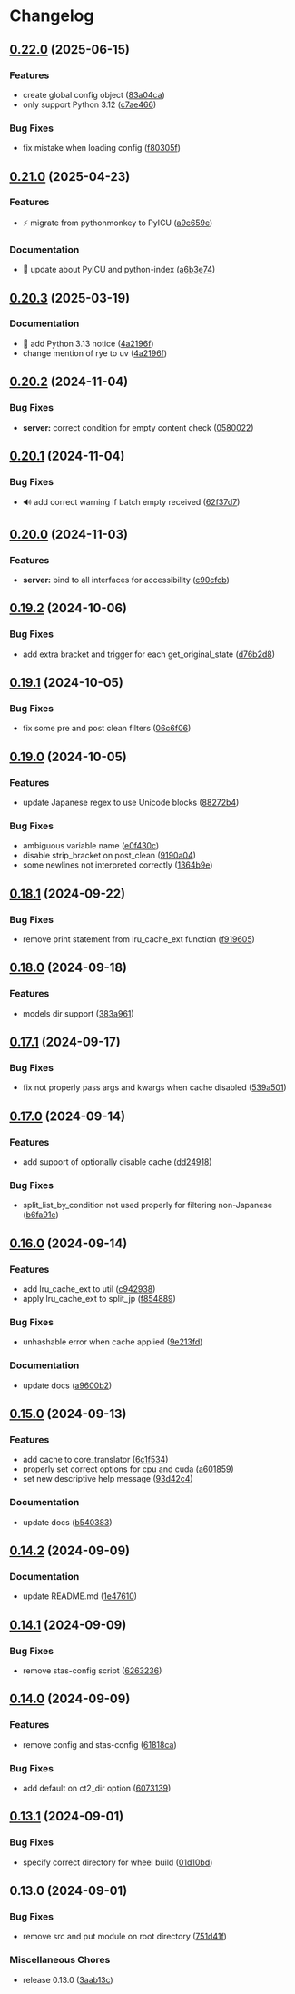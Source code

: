 # Changelog

## [0.22.0](https://github.com/mddanish00/stas-server/compare/v0.21.0...v0.22.0) (2025-06-15)


### Features

* create global config object ([83a04ca](https://github.com/mddanish00/stas-server/commit/83a04caa2896d4ca269014b5d244d70018d76d20))
* only support Python 3.12 ([c7ae466](https://github.com/mddanish00/stas-server/commit/c7ae4661d3105d2a31bb05daff5b0c598854d366))


### Bug Fixes

* fix mistake when loading config ([f80305f](https://github.com/mddanish00/stas-server/commit/f80305faba8f7afdbaf93db929852a97754fa05f))

## [0.21.0](https://github.com/mddanish00/stas-server/compare/v0.20.3...v0.21.0) (2025-04-23)


### Features

* :zap: migrate from pythonmonkey to PyICU ([a9c659e](https://github.com/mddanish00/stas-server/commit/a9c659edd714dd2f41fd5d5e07ce7d538f3a1600))


### Documentation

* :memo: update about PyICU and python-index ([a6b3e74](https://github.com/mddanish00/stas-server/commit/a6b3e74d01181aee9fa8f87eee235252e1d6bb49))

## [0.20.3](https://github.com/mddanish00/stas-server/compare/v0.20.2...v0.20.3) (2025-03-19)


### Documentation

* :memo: add Python 3.13 notice ([4a2196f](https://github.com/mddanish00/stas-server/commit/4a2196fe3f037ee085b5f5271e2de2758c12ff8c))
* change mention of rye to uv ([4a2196f](https://github.com/mddanish00/stas-server/commit/4a2196fe3f037ee085b5f5271e2de2758c12ff8c))

## [0.20.2](https://github.com/mddanish00/stas-server/compare/v0.20.1...v0.20.2) (2024-11-04)


### Bug Fixes

* **server:** correct condition for empty content check ([0580022](https://github.com/mddanish00/stas-server/commit/058002283bab9aeae24420f93c9a4ca437a0d9be))

## [0.20.1](https://github.com/mddanish00/stas-server/compare/v0.20.0...v0.20.1) (2024-11-04)


### Bug Fixes

* :loud_sound: add correct warning if batch empty received ([62f37d7](https://github.com/mddanish00/stas-server/commit/62f37d77818b1811fab269b4847e7e63aa0e9efa))

## [0.20.0](https://github.com/mddanish00/stas-server/compare/v0.19.2...v0.20.0) (2024-11-03)


### Features

* **server:** bind to all interfaces for accessibility ([c90cfcb](https://github.com/mddanish00/stas-server/commit/c90cfcba483114d11357f02cadeff3fb130444b4))

## [0.19.2](https://github.com/mddanish00/stas-server/compare/v0.19.1...v0.19.2) (2024-10-06)


### Bug Fixes

* add extra bracket and trigger for each get_original_state ([d76b2d8](https://github.com/mddanish00/stas-server/commit/d76b2d8bf42432a3449ec51f6bfef48c0513488f))

## [0.19.1](https://github.com/mddanish00/stas-server/compare/v0.19.0...v0.19.1) (2024-10-05)


### Bug Fixes

* fix some pre and post clean filters ([06c6f06](https://github.com/mddanish00/stas-server/commit/06c6f06d691611819af549202dc56b16c272cff6))

## [0.19.0](https://github.com/mddanish00/stas-server/compare/v0.18.1...v0.19.0) (2024-10-05)


### Features

* update Japanese regex to use Unicode blocks ([88272b4](https://github.com/mddanish00/stas-server/commit/88272b41c19a49260e375e73a3c81db4f0b51d23))


### Bug Fixes

* ambiguous variable name ([e0f430c](https://github.com/mddanish00/stas-server/commit/e0f430c574e5464be6fcc082ee9baccfe8071e73))
* disable strip_bracket on post_clean ([9190a04](https://github.com/mddanish00/stas-server/commit/9190a042a8ffaec5dec17f10c6098fefcf441ebb))
* some newlines not interpreted correctly ([1364b9e](https://github.com/mddanish00/stas-server/commit/1364b9e3ce22cbc7410408ba04da975937a69d98))

## [0.18.1](https://github.com/mddanish00/stas-server/compare/v0.18.0...v0.18.1) (2024-09-22)


### Bug Fixes

* remove print statement from lru_cache_ext function ([f919605](https://github.com/mddanish00/stas-server/commit/f91960511320414080b3f186dc86fbfc12497ad4))

## [0.18.0](https://github.com/mddanish00/stas-server/compare/v0.17.1...v0.18.0) (2024-09-18)


### Features

* models dir support ([383a961](https://github.com/mddanish00/stas-server/commit/383a96120a7cd2e20d55f4a9d670787fa72c5ffa))

## [0.17.1](https://github.com/mddanish00/stas-server/compare/v0.17.0...v0.17.1) (2024-09-17)


### Bug Fixes

* fix not properly pass args and kwargs when cache disabled ([539a501](https://github.com/mddanish00/stas-server/commit/539a50160b3de1c7bb9040f21d60375992d7f5ff))

## [0.17.0](https://github.com/mddanish00/stas-server/compare/v0.16.0...v0.17.0) (2024-09-14)


### Features

* add support of optionally disable cache ([dd24918](https://github.com/mddanish00/stas-server/commit/dd249187c32f47391c9f5a56efd9ef13ad960181))


### Bug Fixes

* split_list_by_condition not used properly for filtering non-Japanese ([b6fa91e](https://github.com/mddanish00/stas-server/commit/b6fa91e41c2e38d2683a4a6cf1af299ca38a7181))

## [0.16.0](https://github.com/mddanish00/stas-server/compare/v0.15.0...v0.16.0) (2024-09-14)


### Features

* add lru_cache_ext to util ([c942938](https://github.com/mddanish00/stas-server/commit/c942938a5ea6b09f03522a73106848c4d3a39cc5))
* apply lru_cache_ext to split_jp ([f854889](https://github.com/mddanish00/stas-server/commit/f8548893c5044d3add64a56a1e77dd28b2e80710))


### Bug Fixes

* unhashable error when cache applied ([9e213fd](https://github.com/mddanish00/stas-server/commit/9e213fd144dc448de4addcfffb145fc3c14ff479))


### Documentation

* update docs ([a9600b2](https://github.com/mddanish00/stas-server/commit/a9600b298c789ecdbb4cac74abb47e7cf9a69f96))

## [0.15.0](https://github.com/mddanish00/stas-server/compare/v0.14.2...v0.15.0) (2024-09-13)


### Features

* add cache to core_translator ([6c1f534](https://github.com/mddanish00/stas-server/commit/6c1f5343a7568c53b9d5cad65da6908d0e728721))
* properly set correct options for cpu and cuda ([a601859](https://github.com/mddanish00/stas-server/commit/a6018590924889c67c799672c12eecce24bad124))
* set new descriptive help message ([93d42c4](https://github.com/mddanish00/stas-server/commit/93d42c4b7eeab79e7ca5c078faab12f29baea8b3))


### Documentation

* update docs ([b540383](https://github.com/mddanish00/stas-server/commit/b540383d3e934ac80f178cce9d40d711cd94057c))

## [0.14.2](https://github.com/mddanish00/stas-server/compare/v0.14.1...v0.14.2) (2024-09-09)


### Documentation

* update README.md ([1e47610](https://github.com/mddanish00/stas-server/commit/1e476105981611b62da8e6c41640c8e4af78deb8))

## [0.14.1](https://github.com/mddanish00/stas-server/compare/v0.14.0...v0.14.1) (2024-09-09)


### Bug Fixes

* remove stas-config script ([6263236](https://github.com/mddanish00/stas-server/commit/6263236d7fd69caa6d446e75b0cfbd4a226c452e))

## [0.14.0](https://github.com/mddanish00/stas-server/compare/v0.13.1...v0.14.0) (2024-09-09)


### Features

* remove config and stas-config ([61818ca](https://github.com/mddanish00/stas-server/commit/61818cad3834ab2f54cd32a70ed7ee73695c7b35))


### Bug Fixes

* add default on ct2_dir option ([6073139](https://github.com/mddanish00/stas-server/commit/6073139149a28f3261f518860c006a426167feed))

## [0.13.1](https://github.com/mddanish00/stas-server/compare/v0.13.0...v0.13.1) (2024-09-01)


### Bug Fixes

* specify correct directory for wheel build ([01d10bd](https://github.com/mddanish00/stas-server/commit/01d10bd04b51470ede3f62577092b0d8740d3ab2))

## 0.13.0 (2024-09-01)


### Bug Fixes

* remove src and put module on root directory ([751d41f](https://github.com/mddanish00/stas-server/commit/751d41f662f737970def78953ce51f5240da4021))


### Miscellaneous Chores

* release 0.13.0 ([3aab13c](https://github.com/mddanish00/stas-server/commit/3aab13c478c0dec8b7c49415b83da3907692c5c4))
